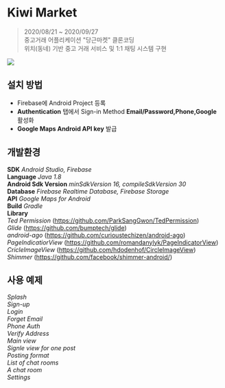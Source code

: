 # Kiwi Market
> 2020/08/21 ~ 2020/09/27   
> 중고거래 어플리케이션 "당근마켓" 클론코딩   
위치(동네) 기반 중고 거래 서비스 및 1:1 채팅 시스템 구현   

![](../header.png)

## 설치 방법
- Firebase에 Android Project 등록
- **Authentication** 탭에서 Sign-in Method **Email/Password,Phone,Google** 활성화
- **Google Maps Android API key** 발급    

## 개발환경
**SDK** *Android Studio, Firebase*    
**Language** *Java 1.8*    
**Android Sdk Version** *minSdkVersion 16, compileSdkVersion 30*    
**Database** *Firebase Realtime Database, Firebase Storage*    
**API** *Google Maps for Android*    
**Build** *Gradle*    
**Library**    
*Ted Permission* (<https://github.com/ParkSangGwon/TedPermission>)    
*Glide* (<https://github.com/bumptech/glide>)    
*android-ago* (<https://github.com/curioustechizen/android-ago>)    
*PageIndicatiorView* (<https://github.com/romandanylyk/PageIndicatorView>)    
*CricleImageView* (<https://github.com/hdodenhof/CircleImageView>)    
*Shimmer* (<https://github.com/facebook/shimmer-android/>)

## 사용 예제


*Splash*    
*Sign-up*    
*Login*    
*Forget Email*    
*Phone Auth*    
*Verify Address*    
*Main view*    
*Signle view for one post*    
*Posting format*        
*List of chat rooms*       
*A chat room*    
*Settings*   
